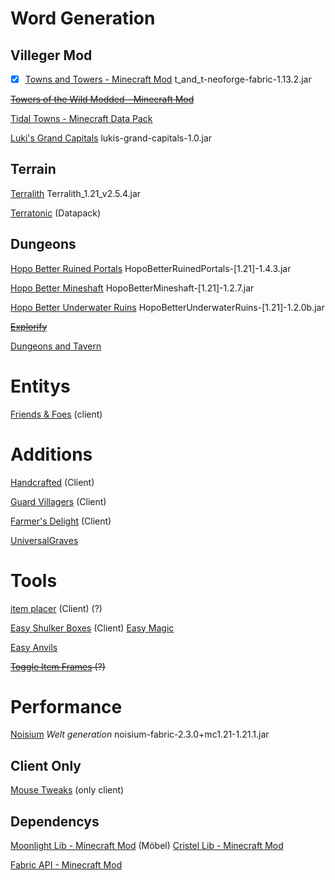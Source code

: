 # Word Generation

## Villeger Mod

- [x] [Towns and Towers - Minecraft Mod](https://modrinth.com/mod/towns-and-towers) t_and_t-neoforge-fabric-1.13.2.jar

~~[Towers of the Wild Modded - Minecraft Mod](https://modrinth.com/mod/totw-modded)~~

[Tidal Towns - Minecraft Data Pack](https://modrinth.com/datapack/tidal-towns/versions)

[Luki's Grand Capitals](https://modrinth.com/datapack/lukis-grand-capitals/versions) lukis-grand-capitals-1.0.jar

## Terrain

[Terralith](https://modrinth.com/mod/terralith/versions) Terralith_1.21_v2.5.4.jar

[Terratonic](https://modrinth.com/datapack/terratonic) (Datapack)

## Dungeons

[Hopo Better Ruined Portals](https://modrinth.com/datapack/hopo-better-ruined-portals) HopoBetterRuinedPortals-[1.21]-1.4.3.jar

[Hopo Better Mineshaft](https://modrinth.com/datapack/hopo-better-mineshaft) HopoBetterMineshaft-[1.21]-1.2.7.jar

[Hopo Better Underwater Ruins](https://modrinth.com/datapack/hopo-better-underwater-ruins) HopoBetterUnderwaterRuins-[1.21]-1.2.0b.jar

~~[Explorify](https://modrinth.com/datapack/explorify)~~

[Dungeons and Tavern](https://modrinth.com/datapack/dungeons-and-taverns)

# Entitys

[Friends & Foes](https://modrinth.com/mod/friends-and-foes-forge) (client)

# Additions

[Handcrafted](https://modrinth.com/mod/handcrafted/versions) (Client)

[Guard Villagers](https://modrinth.com/mod/guard-villagers-(fabricquilt)/versions) (Client)

[Farmer's Delight](https://modrinth.com/mod/farmers-delight-fabric/versions) (Client)

[UniversalGraves](https://github.com/Patbox/UniversalGraves)

# Tools

[item placer](https://modrinth.com/mod/item-placer/versions) (Client) (?)

[Easy Shulker Boxes](https://modrinth.com/mod/easy-shulker-boxes) (Client) [Easy Magic](https://modrinth.com/mod/easy-magic)

[Easy Anvils](https://modrinth.com/mod/easy-anvils)

~~[Toggle Item Frames](https://modrinth.com/mod/toggle-item-frames/version/vuXAkBNE) (?)~~

# Performance

[Noisium](https://modrinth.com/mod/noisium) *Welt generation* noisium-fabric-2.3.0+mc1.21-1.21.1.jar

## Client Only

[Mouse Tweaks](https://modrinth.com/mod/mouse-tweaks) (only client)

## Dependencys

[Moonlight Lib - Minecraft Mod](https://modrinth.com/mod/moonlight) (Möbel)
[Cristel Lib - Minecraft Mod](https://modrinth.com/mod/cristel-lib/versions)

[Fabric API - Minecraft Mod](https://modrinth.com/mod/fabric-api/)
